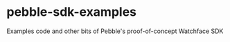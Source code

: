 pebble-sdk-examples
===================

Examples code and other bits of Pebble's proof-of-concept Watchface SDK
